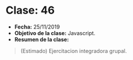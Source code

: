 # Clase: 46
* **Fecha:** 25/11/2019
* **Objetivo de la clase:** Javascript.   
* **Resumen de la clase:**
> (Estimado) Ejercitacion integradora grupal. 